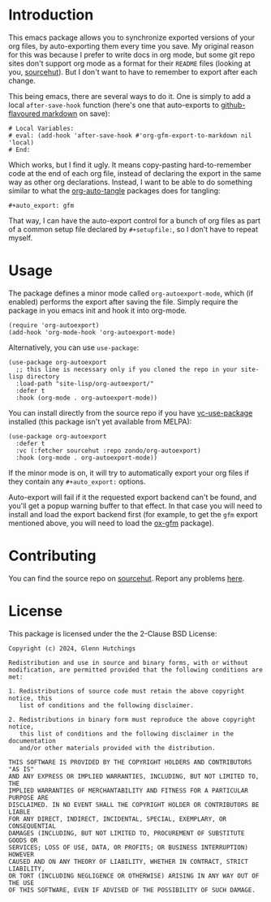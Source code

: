 # Introduction

This emacs package allows you to synchronize exported versions of your org files, by auto-exporting them every time you save. My original reason for this was because I prefer to write docs in org mode, but some git repo sites don't support org mode as a format for their `README` files (looking at you, [sourcehut](https://sr.ht/)). But I don't want to have to remember to export after each change.

This being emacs, there are several ways to do it. One is simply to add a local `after-save-hook` function (here's one that auto-exports to [github-flavoured markdown](https://github.github.com/gfm/) on save):

```
# Local Variables:
# eval: (add-hook 'after-save-hook #'org-gfm-export-to-markdown nil 'local)
# End:
```

Which works, but I find it ugly. It means copy-pasting hard-to-remember code at the end of each org file, instead of declaring the export in the same way as other org declarations. Instead, I want to be able to do something similar to what the [org-auto-tangle](https://github.com/yilkalargaw/org-auto-tangle) packages does for tangling:

```
#+auto_export: gfm
```

That way, I can have the auto-export control for a bunch of org files as part of a common setup file declared by `#+setupfile:`, so I don't have to repeat myself.


# Usage

The package defines a minor mode called `org-autoexport-mode`, which (if enabled) performs the export after saving the file. Simply require the package in you emacs init and hook it into org-mode.

```elisp
(require 'org-autoexport)
(add-hook 'org-mode-hook 'org-autoexport-mode)
```

Alternatively, you can use `use-package`:

```elisp
(use-package org-autoexport
  ;; this line is necessary only if you cloned the repo in your site-lisp directory
  :load-path "site-lisp/org-autoexport/"
  :defer t
  :hook (org-mode . org-autoexport-mode))
```

You can install directly from the source repo if you have [vc-use-package](https://github.com/slotThe/vc-use-package) installed (this package isn't yet available from MELPA):

```elisp
(use-package org-autoexport
  :defer t
  :vc (:fetcher sourcehut :repo zondo/org-autoexport)
  :hook (org-mode . org-autoexport-mode))
```

If the minor mode is on, it will try to automatically export your org files if they contain any `#+auto_export:` options.

Auto-export will fail if it the requested export backend can't be found, and you'll get a popup warning buffer to that effect. In that case you will need to install and load the export backend first (for example, to get the `gfm` export mentioned above, you will need to load the [ox-gfm](https://github.com/larstvei/ox-gfm) package).


# Contributing

You can find the source repo on [sourcehut](https://git.sr.ht/~zondo/org-autoexport). Report any problems [here](https://todo.sr.ht/~zondo/org-autoexport).


# License

This package is licensed under the the 2-Clause BSD License:

```text
Copyright (c) 2024, Glenn Hutchings

Redistribution and use in source and binary forms, with or without
modification, are permitted provided that the following conditions are met:

1. Redistributions of source code must retain the above copyright notice, this
   list of conditions and the following disclaimer.

2. Redistributions in binary form must reproduce the above copyright notice,
   this list of conditions and the following disclaimer in the documentation
   and/or other materials provided with the distribution.

THIS SOFTWARE IS PROVIDED BY THE COPYRIGHT HOLDERS AND CONTRIBUTORS "AS IS"
AND ANY EXPRESS OR IMPLIED WARRANTIES, INCLUDING, BUT NOT LIMITED TO, THE
IMPLIED WARRANTIES OF MERCHANTABILITY AND FITNESS FOR A PARTICULAR PURPOSE ARE
DISCLAIMED. IN NO EVENT SHALL THE COPYRIGHT HOLDER OR CONTRIBUTORS BE LIABLE
FOR ANY DIRECT, INDIRECT, INCIDENTAL, SPECIAL, EXEMPLARY, OR CONSEQUENTIAL
DAMAGES (INCLUDING, BUT NOT LIMITED TO, PROCUREMENT OF SUBSTITUTE GOODS OR
SERVICES; LOSS OF USE, DATA, OR PROFITS; OR BUSINESS INTERRUPTION) HOWEVER
CAUSED AND ON ANY THEORY OF LIABILITY, WHETHER IN CONTRACT, STRICT LIABILITY,
OR TORT (INCLUDING NEGLIGENCE OR OTHERWISE) ARISING IN ANY WAY OUT OF THE USE
OF THIS SOFTWARE, EVEN IF ADVISED OF THE POSSIBILITY OF SUCH DAMAGE.
```

